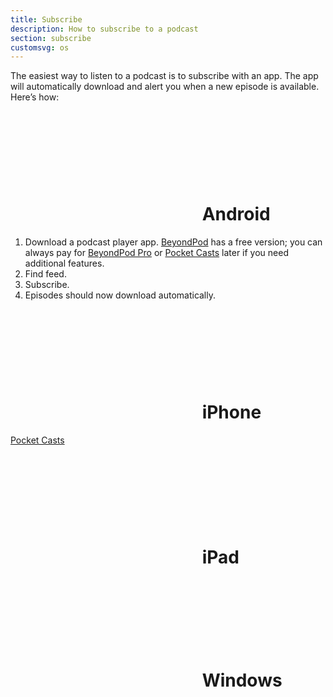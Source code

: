 ```yaml
---
title: Subscribe
description: How to subscribe to a podcast
section: subscribe
customsvg: os
---
```

The easiest way to listen to a podcast is to subscribe with an app. The app will automatically download and alert you when a new episode is available. Here’s how:

# <svg class="icon icon-android"><use xlink:href="#icon-android"></use></svg> Android

1. Download a podcast player app. [BeyondPod](https://play.google.com/store/apps/details?id=mobi.beyondpod&hl=en) has a free version; you can always pay for [BeyondPod Pro](https://play.google.com/store/apps/details?id=mobi.beyondpod.unlockkey&hl=en) or [Pocket Casts](https://play.google.com/store/apps/details?id=au.com.shiftyjelly.pocketcasts) later if you need additional features.
2. Find feed.
3. Subscribe.
4. Episodes should now download automatically.

# <svg class="icon icon-appleinc"><use xlink:href="#icon-appleinc"></use></svg> iPhone

[Pocket Casts](https://itunes.apple.com/au/app/pocket-casts/id414834813?mt=8&uo=4&at=10l4We)

# <svg class="icon icon-appleinc"><use xlink:href="#icon-appleinc"></use></svg> iPad

# <svg class="icon icon-windows8"><use xlink:href="#icon-windows8"></use></svg> Windows